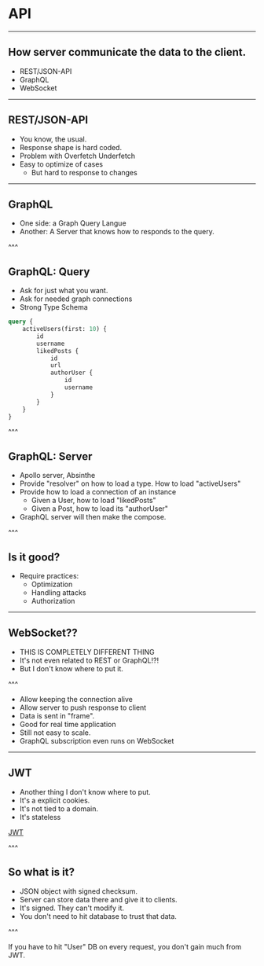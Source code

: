 # API

---

## How server communicate the data to the client.

* REST/JSON-API
* GraphQL
* WebSocket

---

## REST/JSON-API

* You know, the usual.
* Response shape is hard coded.
* Problem with Overfetch Underfetch
* Easy to optimize of cases
  * But hard to response to changes

---

## GraphQL

* One side: a Graph Query Langue
* Another: A Server that knows how to responds to the query.

^^^

## GraphQL: Query

* Ask for just what you want.
* Ask for needed graph connections
* Strong Type Schema

```graphql
query {
    activeUsers(first: 10) {
        id
        username
        likedPosts {
            id
            url
            authorUser {
                id
                username
            }
        }
    }
}
```

^^^

## GraphQL: Server

* Apollo server, Absinthe
* Provide "resolver" on how to load a type.
  How to load "activeUsers"
* Provide how to load a connection of an instance
  * Given a User, how to load "likedPosts"
  * Given a Post, how to load its "authorUser"
* GraphQL server will then make the compose.

^^^

## Is it good?

* Require practices:
  * Optimization
  * Handling attacks
  * Authorization

---

## WebSocket??

* THIS IS COMPLETELY DIFFERENT THING
* It's not even related to REST or GraphQL!?!
* But I don't know where to put it.

^^^

* Allow keeping the connection alive
* Allow server to push response to client
* Data is sent in "frame".
* Good for real time application
* Still not easy to scale.
* GraphQL subscription even runs on WebSocket

---

## JWT

* Another thing I don't know where to put.
* It's a explicit cookies.
* It's not tied to a domain.
* It's stateless

[JWT](https://jwt.io/)

^^^

## So what is it?

* JSON object with signed checksum.
* Server can store data there and give it to clients.
* It's signed. They can't modify it.
* You don't need to hit database to trust that data.

^^^

If you have to hit "User" DB on every request, you don't gain much from JWT.
